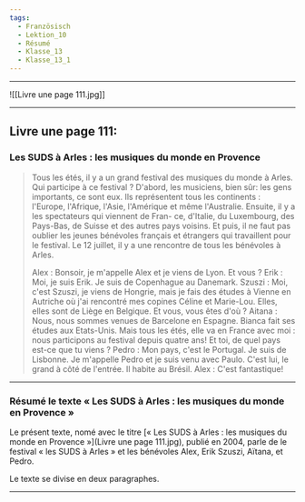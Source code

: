 ```yaml
---
tags:
  - Französisch
  - Lektion_10
  - Résumé
  - Klasse_13
  - Klasse_13_1
---
```


---

![[Livre une page 111.jpg]]

---

## Livre une page 111:
### Les SUDS à Arles : les musiques du monde en Provence
> Tous les étés, il y a un grand festival des musiques du monde à
> Arles. Qui participe à ce festival ? D'abord, les musiciens, bien
> sûr: les gens importants, ce sont eux. Ils représentent tous les
> continents : l'Europe, l'Afrique, l'Asie, l'Amérique et même
> l'Australie. Ensuite, il y a les spectateurs qui viennent de Fran-
> ce, d'Italie, du Luxembourg, des Pays-Bas, de Suisse et des
> autres pays voisins. Et puis, il ne faut pas oublier les jeunes 
> bénévoles français et étrangers qui travaillent pour le festival.
> Le 12 juillet, il y a une rencontre de tous les bénévoles à Arles.
> 
> Alex : 
> 	Bonsoir, je m'appelle Alex et je viens de Lyon.
> 	Et vous ?
> Erik : 
> 	Moi, je suis Erik. Je suis de Copenhague au Danemark.
> Szuszi :
> 	Moi, c'est Szuszi, je viens de Hongrie, mais je fais des études à Vienne en Autriche où j'ai rencontré mes copines Céline et Marie-Lou. Elles, elles sont de Liège en Belgique.
> 	Et vous, vous êtes d'où ?
> Aitana : 
> 	Nous, nous sommes venues de Barcelone en Espagne.
> 	Bianca fait ses études aux Etats-Unis. Mais tous les étés, elle va en France avec moi : nous participons au festival depuis quatre ans! Et toi, de quel pays est-ce que tu viens ?
> Pedro : 
> 	Mon pays, c'est le Portugal. Je suis de Lisbonne.
> 	Je m'appelle Pedro et je suis venu avec Paulo.
> 	C'est lui, le grand à côté de l'entrée. Il habite au Brésil.
> Alex : 
> 	C'est fantastique!

---

### Résumé le texte « Les SUDS à Arles : les musiques du monde en Provence »
Le présent texte, nomé avec le titre [« Les SUDS à Arles : les musiques du monde en Provence »](Livre une page 111.jpg), publié en 2004, parle de le festival « les SUDS à Arles » et les bénévoles Alex, Erik Szuszi, Aïtana, et Pedro.

Le texte se divise en deux paragraphes.





---